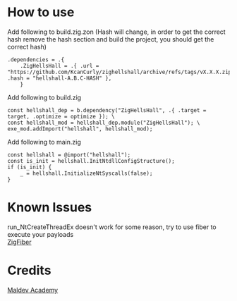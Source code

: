 # How to use

Add following to build.zig.zon (Hash will change, in order to get the correct hash remove the hash section and build the project, you should get the correct hash)

```zig
.dependencies = .{
    .ZigHellsHall = .{ .url = "https://github.com/KcanCurly/zighellshall/archive/refs/tags/vX.X.X.zip", .hash = "hellshall-A.B.C-HASH" },
    }
```

Add following to build.zig

```zig
const hellshall_dep = b.dependency("ZigHellsHall", .{ .target = target, .optimize = optimize }); \
const hellshall_mod = hellshall_dep.module("ZigHellsHall"); \
exe_mod.addImport("hellshall", hellshall_mod); 
```

Add following to main.zig

```zig
const hellshall = @import("hellshall");
const is_init = hellshall.InitNtdllConfigStructure();
if (is_init) {
    _ = hellshall.InitializeNtSyscalls(false);
}
```



# Known Issues
run_NtCreateThreadEx doesn't work for some reason, try to use fiber to execute your payloads \
[ZigFiber](https://github.com/KcanCurly/ZigFiber)

# Credits
[Maldev Academy](https://maldevacademy.com/)